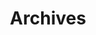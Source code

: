 ---
title: "Archives"
layout: "archives"
url: "/archives/"
summary: archives
nolisence: true
draft: false
---